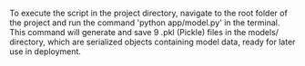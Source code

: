 To execute the script in the project directory, navigate to the root folder of the project and run the command 'python app/model.py' in the terminal.
This command will generate and save 9 .pkl (Pickle) files in the models/ directory, which are serialized objects containing model data, ready for later use in deployment.
